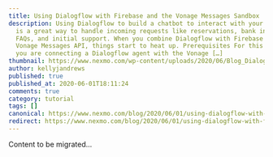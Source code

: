 ```yaml
---
title: Using Dialogflow with Firebase and the Vonage Messages Sandbox
description: Using Dialogflow to build a chatbot to interact with your customer
  is a great way to handle incoming requests like reservations, bank inquiries,
  FAQs, and initial support. When you combine Dialogflow with Firebase and
  Vonage Messages API, things start to heat up. Prerequisites For this tutorial,
  you are connecting a Dialogflow agent with the Vonage […]
thumbnail: https://www.nexmo.com/wp-content/uploads/2020/06/Blog_Dialogflow-Firebase_Messaging_1200x600.png
author: kellyjandrews
published: true
published_at: 2020-06-01T18:11:24
comments: true
category: tutorial
tags: []
canonical: https://www.nexmo.com/blog/2020/06/01/using-dialogflow-with-firebase-and-the-vonage-messages-sandbox-dr
redirect: https://www.nexmo.com/blog/2020/06/01/using-dialogflow-with-firebase-and-the-vonage-messages-sandbox-dr
---
```

Content to be migrated...
